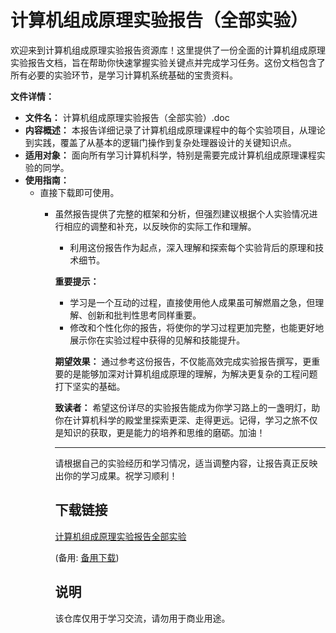 # 计算机组成原理实验报告（全部实验）

欢迎来到计算机组成原理实验报告资源库！这里提供了一份全面的计算机组成原理实验报告文档，旨在帮助你快速掌握实验关键点并完成学习任务。这份文档包含了所有必要的实验环节，是学习计算机系统基础的宝贵资料。

**文件详情：**
- **文件名：** 计算机组成原理实验报告（全部实验）.doc
- **内容概述：** 本报告详细记录了计算机组成原理课程中的每个实验项目，从理论到实践，覆盖了从基本的逻辑门操作到复杂处理器设计的关键知识点。
- **适用对象：** 面向所有学习计算机科学，特别是需要完成计算机组成原理课程实验的同学。
- **使用指南：**
    - 直接下载即可使用。
        - 虽然报告提供了完整的框架和分析，但强烈建议根据个人实验情况进行相应的调整和补充，以反映你的实际工作和理解。
            - 利用这份报告作为起点，深入理解和探索每个实验背后的原理和技术细节。

            **重要提示：**
            - 学习是一个互动的过程，直接使用他人成果虽可解燃眉之急，但理解、创新和批判性思考同样重要。
            - 修改和个性化你的报告，将使你的学习过程更加完整，也能更好地展示你在实验过程中获得的见解和技能提升。

            **期望效果：**
            通过参考这份报告，不仅能高效完成实验报告撰写，更重要的是能够加深对计算机组成原理的理解，为解决更复杂的工程问题打下坚实的基础。

            **致读者：**
            希望这份详尽的实验报告能成为你学习路上的一盏明灯，助你在计算机科学的殿堂里探索更深、走得更远。记得，学习之旅不仅是知识的获取，更是能力的培养和思维的磨砺。加油！

            ---

            请根据自己的实验经历和学习情况，适当调整内容，让报告真正反映出你的学习成果。祝学习顺利！

            ## 下载链接
            [计算机组成原理实验报告全部实验](https://pan.quark.cn/s/1ccd9c4ceaf6) 

            (备用: [备用下载](https://pan.baidu.com/s/16wD4vKKSYepQbpsd04ClHQ?pwd=1234))

            ## 说明

            该仓库仅用于学习交流，请勿用于商业用途。
